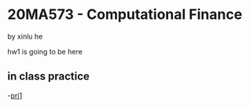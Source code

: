 # 20MA573 - Computational Finance 
by xinlu he 

 hw1 is going to be here
 
 
## in class practice
-[prj1](class1/python_notebook_ipynb.ipynb)
 
